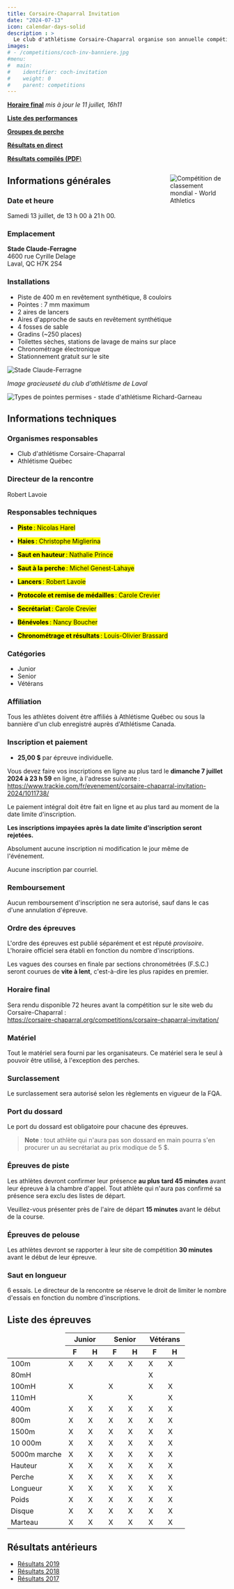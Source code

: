 ```yaml
---
title: Corsaire-Chaparral Invitation
date: "2024-07-13"
icon: calendar-days-solid
description : >
  Le club d'athlétisme Corsaire-Chaparral organise son annuelle compétition estivale avec, au programme, un éventail d'épreuves pour les athlètes de catégories junior, sénior et vétéran.
images:
# - /competitions/coch-inv-banniere.jpg
#menu:
#  main:
#    identifier: coch-invitation
#    weight: 0
#    parent: competitions
---
```


[**Horaire final**](https://assets.corsaire-chaparral.org/competitions/2024/horaire-final-coch-inv-2024.pdf) _mis à jour le 11 juillet, 16h11_

[**Liste des performances**](https://assets.corsaire-chaparral.org/competitions/2024/liste-de-performances-coch-inv-2024.pdf)

[**Groupes de perche**](https://assets.corsaire-chaparral.org/competitions/2024/groupes-perche-coch-inv-2024.pdf)

[**Résultats en direct**](https://resultats.corsaire-chaparral.org/meets/coch-inv-2024)

[**Résultats compilés (PDF**)](https://assets.corsaire-chaparral.org/competitions/2024/coch-invitation-2024-resultas.pdf)

<!-- [**Document d’invitation**](https://assets.corsaire-chaparral.org/competitions/2024/document-technique-coch-invitation-2024.pdf) -->

<div style="max-width: 130px; float: inline-end; margin-inline-start: .75rem;">

![Compétition de classement mondial - World Athletics](https://assets.corsaire-chaparral.org/competitions/2023/world-athletics-fr-2023.jpg)

</div>

## Informations générales

### Date et heure

Samedi 13 juillet, de 13 h 00 à 21 h 00.

### Emplacement

**Stade Claude-Ferragne**\
4600 rue Cyrille Delage\
Laval, QC H7K 2S4

### Installations

-   Piste de 400 m en revêtement synthétique, 8 couloirs
-   Pointes : 7 mm maximum
-   2 aires de lancers
-   Aires d'approche de sauts en revêtement synthétique
-   4 fosses de sable
-   Gradins (\~250 places)
-   Toilettes sèches, stations de lavage de mains sur place
-   Chronométrage électronique
-   Stationnement gratuit sur le site

![Stade Claude-Ferragne](https://assets.corsaire-chaparral.org/img/stade-claude-ferragne.png)

_Image gracieuseté du club d'athlétisme de Laval_

![Types de pointes permises - stade d'athlétisme Richard-Garneau](https://assets.corsaire-chaparral.org/img/pointes-richard-garneau.jpg)

## Informations techniques

### Organismes responsables

-   Club d'athlétisme Corsaire-Chaparral
-   Athlétisme Québec

### Directeur de la rencontre

Robert Lavoie

### Responsables techniques

-   <mark>**Piste** : Nicolas Harel</mark>

-   <mark>**Haies** : Christophe Miglierina</mark>

-   <mark>**Saut en hauteur** : Nathalie Prince</mark>

-   <mark>**Saut à la perche** : Michel Genest-Lahaye</mark>

-   <mark>**Lancers** : Robert Lavoie</mark>

-   <mark>**Protocole et remise de médailles** : Carole Crevier</mark>

-   <mark>**Secrétariat** : Carole Crevier</mark>

-   <mark>**Bénévoles** : Nancy Boucher</mark>

-   <mark>**Chronométrage et résultats** : Louis-Olivier Brassard</mark>

### Catégories

-   Junior
-   Senior
-   Vétérans

### Affiliation

Tous les athlètes doivent être affiliés à Athlétisme Québec ou sous la
bannière d'un club enregistré auprès d'Athlétisme Canada.

### Inscription et paiement

-   **25,00 \$** par épreuve individuelle.

Vous devez faire vos inscriptions en ligne au plus tard le **dimanche 7
juillet 2024 à 23 h 59** en ligne, à l'adresse suivante :\
<https://www.trackie.com/fr/evenement/corsaire-chaparral-invitation-2024/1011738/>

Le paiement intégral doit être fait en ligne et au plus tard au moment
de la date limite d'inscription.

**Les inscriptions impayées après la date limite d'inscription seront
rejetées.**

Absolument aucune inscription ni modification le jour même de
l'événement.

Aucune inscription par courriel.

### Remboursement

Aucun remboursement d'inscription ne sera autorisé, sauf dans le cas
d'une annulation d'épreuve.

### Ordre des épreuves

L'ordre des épreuves est publié séparément et est réputé *provisoire*.
L'horaire officiel sera établi en fonction du nombre d'inscriptions.

Les vagues des courses en finale par sections chronométrées (F.S.C.)
seront courues de **vite à lent**, c'est-à-dire les plus rapides en
premier.

### Horaire final

Sera rendu disponible 72 heures avant la compétition sur le site web du
Corsaire-Chaparral :\
<https://corsaire-chaparral.org/competitions/corsaire-chaparral-invitation/>

### Matériel

Tout le matériel sera fourni par les organisateurs. Ce matériel sera le
seul à pouvoir être utilisé, à l'exception des perches.

### Surclassement

Le surclassement sera autorisé selon les règlements en vigueur de la
FQA.

### Port du dossard

Le port du dossard est obligatoire pour chacune des épreuves.

> **Note** : tout athlète qui n'aura pas son dossard en main pourra s'en
> procurer un au secrétariat au prix modique de 5 \$.

### Épreuves de piste

Les athlètes devront confirmer leur présence **au plus tard 45 minutes**
avant leur épreuve à la chambre d'appel. Tout athlète qui n'aura pas
confirmé sa présence sera exclu des listes de départ.

Veuillez-vous présenter près de l'aire de départ **15 minutes** avant le
début de la course.

### Épreuves de pelouse

Les athlètes devront se rapporter à leur site de compétition **30
minutes** avant le début de leur épreuve.

### Saut en longueur

6 essais. Le directeur de la rencontre se réserve le droit de limiter le
nombre d'essais en fonction du nombre d'inscriptions.

## Liste des épreuves

<table><thead>
  <tr>
    <td rowspan="2"> 				<br>&nbsp;&nbsp;				 			<br></td>
    <th colspan="2" width="22.5%"> 				Junior 			</th>
    <th colspan="2" width="22.5%"> 				Senior 			</th>
    <th colspan="2" width="22.5%"> 				Vétérans 			</th>
  </tr>
  <tr>
    <th> 				F 			</th>
    <th> 				H 			</th>
    <th> 				F 			</th>
    <th> 				H 			</th>
    <th> 				F 			</th>
    <th> 				H 			</th>
  </tr></thead>
<tbody>
  <tr>
    <td> 				100m 			</td>
    <td> 				X 			</td>
    <td> 				X 			</td>
    <td> 				X 			</td>
    <td> 				X 			</td>
    <td> 				X 			</td>
    <td> 				X 			</td>
  </tr>
  <tr>
    <td> 				80mH 			</td>
    <td> 					 			</td>
    <td> 					 			</td>
    <td> 					 			</td>
    <td> 					 			</td>
    <td> 				X 			</td>
    <td> 					 			</td>
  </tr>
  <tr>
    <td> 				100mH 			</td>
    <td> 				X 			</td>
    <td> 					 			</td>
    <td> 				X 			</td>
    <td> 					 			</td>
    <td> 				X 			</td>
    <td> 				X 			</td>
  </tr>
  <tr>
    <td> 				110mH 			</td>
    <td> 					 			</td>
    <td> 				X 			</td>
    <td> 					 			</td>
    <td> 				X 			</td>
    <td> 					 			</td>
    <td> 				X 			</td>
  </tr>
  <tr>
    <td> 				400m 			</td>
    <td> 				X 			</td>
    <td> 				X 			</td>
    <td> 				X 			</td>
    <td> 				X 			</td>
    <td> 				X 			</td>
    <td> 				X 			</td>
  </tr>
  <tr>
    <td> 				800m 			</td>
    <td> 				X 			</td>
    <td> 				X 			</td>
    <td> 				X 			</td>
    <td> 				X 			</td>
    <td> 				X 			</td>
    <td> 				X 			</td>
  </tr>
  <tr>
    <td> 				1500m 			</td>
    <td> 				X 			</td>
    <td> 				X 			</td>
    <td> 				X 			</td>
    <td> 				X 			</td>
    <td> 				X 			</td>
    <td> 				X 			</td>
  </tr>
  <tr>
    <td> 				10 000m 			</td>
    <td> 				X 			</td>
    <td> 				X 			</td>
    <td> 				X 			</td>
    <td> 				X 			</td>
    <td> 				X 			</td>
    <td> 				X 			</td>
  </tr>
  <tr>
    <td> 				5000m marche 			</td>
    <td> 				X 			</td>
    <td> 				X 			</td>
    <td> 				X 			</td>
    <td> 				X 			</td>
    <td> 				X 			</td>
    <td> 				X 			</td>
  </tr>
  <tr>
    <td> 				Hauteur 			</td>
    <td> 				X 			</td>
    <td> 				X 			</td>
    <td> 				X 			</td>
    <td> 				X 			</td>
    <td> 				X 			</td>
    <td> 				X 			</td>
  </tr>
  <tr>
    <td> 				Perche 			</td>
    <td> 				X 			</td>
    <td> 				X 			</td>
    <td> 				X 			</td>
    <td> 				X 			</td>
    <td> 				X 			</td>
    <td> 				X 			</td>
  </tr>
  <tr>
    <td> 				Longueur 			</td>
    <td> 				X 			</td>
    <td> 				X 			</td>
    <td> 				X 			</td>
    <td> 				X 			</td>
    <td> 				X 			</td>
    <td> 				X 			</td>
  </tr>
  <tr>
    <td> 				Poids 			</td>
    <td> 				X 			</td>
    <td> 				X 			</td>
    <td> 				X 			</td>
    <td> 				X 			</td>
    <td> 				X 			</td>
    <td> 				X 			</td>
  </tr>
  <tr>
    <td> 				Disque 			</td>
    <td> 				X 			</td>
    <td> 				X 			</td>
    <td> 				X 			</td>
    <td> 				X 			</td>
    <td> 				X 			</td>
    <td> 				X 			</td>
  </tr>
  <tr>
    <td> 				Marteau 			</td>
    <td> 				X 			</td>
    <td> 				X 			</td>
    <td> 				X 			</td>
    <td> 				X 			</td>
    <td> 				X 			</td>
    <td> 				X 			</td>
  </tr>
</tbody></table>

## Résultats antérieurs

- [Résultats 2019](/resultats/2019/coch-invitation/)
- [Résultats 2018](/resultats/2018/corsaire-chaparral-invitation/)
- [Résultats 2017](/resultats/2017/corsaire-chaparal-invitation/)
